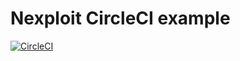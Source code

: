 # Nexploit CircleCI example

[![CircleCI](https://circleci.com/gh/NeuraLegion/circleci-example.svg?style=svg)](https://circleci.com/gh/NeuraLegion/circleci-example)
